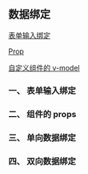 ## 数据绑定

[表单输入绑定](https://cn.vuejs.org/v2/guide/forms.html)

[Prop](https://cn.vuejs.org/v2/guide/components-props.html)

[自定义组件的 v-model](https://cn.vuejs.org/v2/guide/components-custom-events.html#%E8%87%AA%E5%AE%9A%E4%B9%89%E7%BB%84%E4%BB%B6%E7%9A%84-v-model)

### 一、 表单输入绑定

### 二、 组件的 props

### 三、 单向数据绑定

### 四、 双向数据绑定
